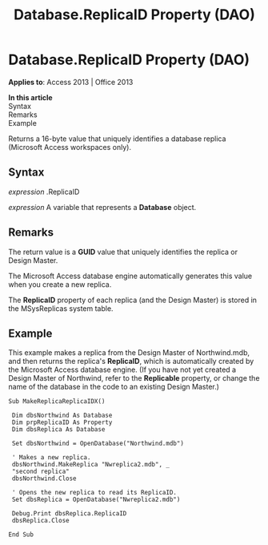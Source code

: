 ﻿---
title: Database.ReplicaID Property (DAO)
TOCTitle: ReplicaID Property
ms:assetid: cf2ca8a1-d13f-30e0-2ca1-dd32ac736c56
ms:mtpsurl: https://msdn.microsoft.com/library/Ff834672(v=office.15)
ms:contentKeyID: 48547805
ms.date: 09/18/2015
mtps_version: v=office.15
f1_keywords:
- dao360.chm1053375
f1_categories:
- Office.Version=v15
---

# Database.ReplicaID Property (DAO)


**Applies to**: Access 2013 | Office 2013

**In this article**  
Syntax  
Remarks  
Example  

Returns a 16-byte value that uniquely identifies a database replica (Microsoft Access workspaces only).

## Syntax

*expression* .ReplicaID

*expression* A variable that represents a **Database** object.

## Remarks

The return value is a **GUID** value that uniquely identifies the replica or Design Master.

The Microsoft Access database engine automatically generates this value when you create a new replica.

The **ReplicaID** property of each replica (and the Design Master) is stored in the MSysReplicas system table.

## Example

This example makes a replica from the Design Master of Northwind.mdb, and then returns the replica's **ReplicaID**, which is automatically created by the Microsoft Access database engine. (If you have not yet created a Design Master of Northwind, refer to the **Replicable** property, or change the name of the database in the code to an existing Design Master.)

``` 
Sub MakeReplicaReplicaIDX() 
 
 Dim dbsNorthwind As Database 
 Dim prpReplicaID As Property 
 Dim dbsReplica As Database 
 
 Set dbsNorthwind = OpenDatabase("Northwind.mdb") 
 
 ' Makes a new replica. 
 dbsNorthwind.MakeReplica "Nwreplica2.mdb", _ 
 "second replica" 
 dbsNorthwind.Close 
 
 ' Opens the new replica to read its ReplicaID. 
 Set dbsReplica = OpenDatabase("Nwreplica2.mdb") 
 
 Debug.Print dbsReplica.ReplicaID 
 dbsReplica.Close 
 
End Sub 
 
```

